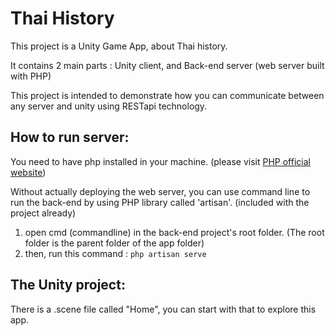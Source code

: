 # **Thai History**

This project is a Unity Game App, about Thai history.

It contains 2 main parts : Unity client, and Back-end server (web server built with PHP)

This project is intended to demonstrate how you can communicate between any server and unity using RESTapi technology.

## How to run server:

You need to have php installed in your machine. (please visit [PHP official website](http://www.php.net/))

Without actually deploying the web server, you can use command line to run the back-end by using PHP library called 'artisan'. (included with the project already)

1. open cmd (commandline) in the back-end project's root folder. (The root folder is the parent folder of the app folder)
2. then, run this command : `php artisan serve`

## The Unity project:

There is a .scene file called "Home", you can start with that to explore this app.

